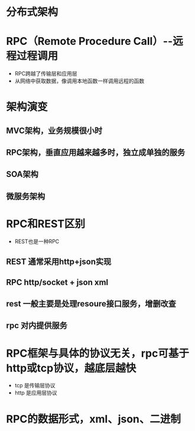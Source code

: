 # 分布式架构
# RPC（Remote Procedure Call）--远程过程调用
- RPC跨越了传输层和应用层
- 从网络中获取数据，像调用本地函数一样调用远程的函数
# 架构演变
## MVC架构，业务规模很小时
## RPC架构，垂直应用越来越多时，独立成单独的服务
## SOA架构
## 微服务架构
# RPC和REST区别
- REST也是一种RPC
## REST 通常采用http+json实现
## RPC http/socket + json xml 
## rest 一般主要是处理resoure接口服务，增删改查
## rpc 对内提供服务

# RPC框架与具体的协议无关，rpc可基于http或tcp协议，越底层越快
- tcp 是传输层协议
- http 是应用层协议

# RPC的数据形式，xml、json、二进制
